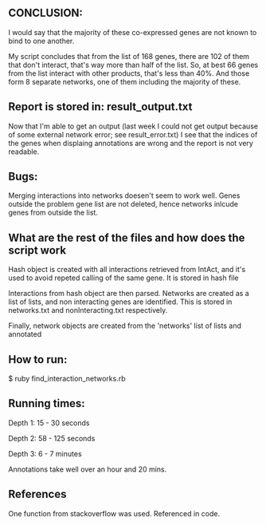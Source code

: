 ## CONCLUSION: 
I would say that the majority of these co-expressed genes are not known to bind to one another.

My script concludes that from the list of 168 genes, there are 102 of them that don't interact, that's way more than half of the list. So, at best 66 genes from the list interact with other products, that's less than 40%. And those form 8 separate networks, one of them including the majority of these.


## Report is stored in: result_output.txt
Now that I'm able to get an output (last week I could not get output because of some external network error; see result_error.txt) I see that the indices of the genes when displaing annotations are wrong and the report is not very readable.


## Bugs:
Merging interactions into networks doesen't seem to work well. Genes outside the problem gene list are not deleted, hence networks inlcude genes from outside the list.

## What are the rest of the files and how does the script work
Hash object is created with all interactions retrieved from IntAct, and it's used to avoid repeted calling of the same gene. 
It is stored in hash file

Interactions from hash object are then parsed. Networks are created as a list of lists, and non interacting genes are identified. This is stored in networks.txt and nonInteracting.txt respectively.

Finally, network objects are created from the 'networks' list of lists and annotated


## How to run:

$ ruby find_interaction_networks.rb 


## Running times:

Depth 1: 15 - 30 seconds

Depth 2: 58 - 125 seconds

Depth 3: 6 - 7 minutes

Annotations take well over an hour and 20 mins.

## References
One function from stackoverflow was used. Referenced in code.